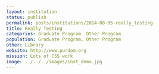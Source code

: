 ```yaml
---
layout: institution
status: publish
permalink: posts/institutions/2014-08-05-really_testing
title: Really Testing
categories: Graduate Program  Other Program
population: Graduate Program, Other Program
other: Library
website: http://www.purdom.org
mission: Lots of CSS work
image: ../../../images/inst_demo.jpg
---
```

  